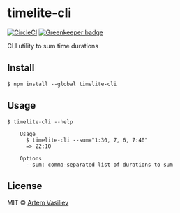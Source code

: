 # timelite-cli 
[![CircleCI](https://circleci.com/gh/artemv/timelite-cli.svg?style=svg)](https://circleci.com/gh/artemv/timelite-cli)
[![Greenkeeper badge](https://badges.greenkeeper.io/artemv/timelite-cli.svg)](https://greenkeeper.io/)

CLI utility to sum time durations

## Install

```
$ npm install --global timelite-cli
```

## Usage

```
$ timelite-cli --help

    Usage
      $ timelite-cli --sum="1:30, 7, 6, 7:40"
      => 22:10

    Options
      --sum: comma-separated list of durations to sum
```

## License

MIT © [Artem Vasiliev](https://github.com/artemv)
